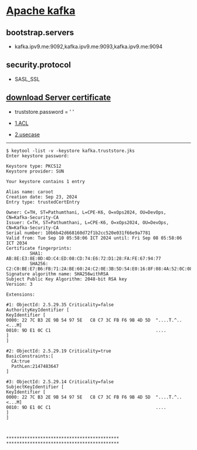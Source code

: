 # [Apache kafka](https://kafka.apache.org/)
## bootstrap.servers
- kafka.ipv9.me:9092,kafka.ipv9.me:9093,kafka.ipv9.me:9094
## security.protocol
- SASL_SSL
## [download Server certificate](http://sp06.ipv9.xyz/keys/kafka.truststore.jks)
- truststore.password = '   '
  

- [1.ACL](./ACL-k0100-test.md)
- [2.usecase](./LogCentral-usercase/1.Create-Topic.md)

---
```
$ keytool -list -v -keystore kafka.truststore.jks
Enter keystore password:  
```
```result
Keystore type: PKCS12
Keystore provider: SUN

Your keystore contains 1 entry

Alias name: caroot
Creation date: Sep 23, 2024
Entry type: trustedCertEntry

Owner: C=TH, ST=Pathumthani, L=CPE-K6, O=xOps2024, OU=DevOps, CN=Kafka-Security-CA
Issuer: C=TH, ST=Pathumthani, L=CPE-K6, O=xOps2024, OU=DevOps, CN=Kafka-Security-CA
Serial number: 10b6b42d668160d72f1b2cc520e031f66e9a7781
Valid from: Tue Sep 10 05:58:06 ICT 2024 until: Fri Sep 08 05:58:06 ICT 2034
Certificate fingerprints:
         SHA1: AB:8E:E3:8E:0D:4D:C4:ED:08:CD:74:E6:72:D1:28:FA:FE:67:94:77
         SHA256: C2:C0:BE:E7:B6:FB:71:2A:BE:60:24:C2:0E:3B:5D:54:E0:16:8F:08:4A:52:0C:08:78:AA:50:61:49:AB:B8:2F
Signature algorithm name: SHA256withRSA
Subject Public Key Algorithm: 2048-bit RSA key
Version: 3

Extensions: 

#1: ObjectId: 2.5.29.35 Criticality=false
AuthorityKeyIdentifier [
KeyIdentifier [
0000: 22 7C B3 2E 9B 54 97 5E   C8 C7 3C FB F6 9B 4D 5D  "....T.^..<...M]
0010: 9D E1 0C C1                                        ....
]
]

#2: ObjectId: 2.5.29.19 Criticality=true
BasicConstraints:[
  CA:true
  PathLen:2147483647
]

#3: ObjectId: 2.5.29.14 Criticality=false
SubjectKeyIdentifier [
KeyIdentifier [
0000: 22 7C B3 2E 9B 54 97 5E   C8 C7 3C FB F6 9B 4D 5D  "....T.^..<...M]
0010: 9D E1 0C C1                                        ....
]
]



*******************************************
*******************************************

```